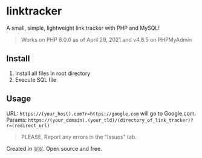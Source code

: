 # linktracker
A small, simple, lightweight link tracker with PHP and MySQL!
> Works on PHP 8.0.0 as of April 29, 2021 and v4.8.5 on PHPMyAdmin
## Install
1. Install all files in root directory
2. Execute SQL file
## Usage
URL: `https://(your_host).com?r=https://google.com` will go to Google.com.
Params: `https://(your_domain).(your_tld)/(directory_of_link_tracker)?r=(redirect_url)`

> PLEASE, Report any errors in the "Issues" tab.

Created in 🇺🇸. Open source and free.
